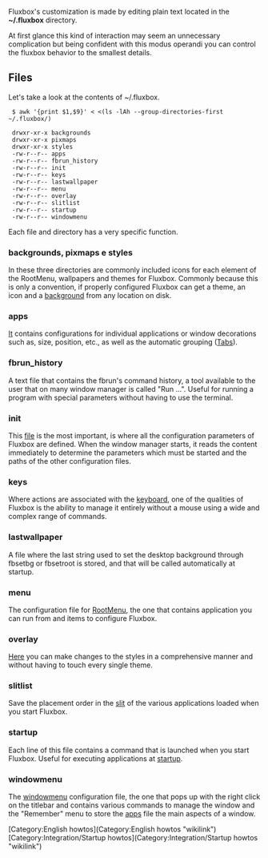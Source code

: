 Fluxbox's customization is made by editing plain text located in the
**\~/.fluxbox** directory.

At first glance this kind of interaction may seem an unnecessary
complication but being confident with this modus operandi you can
control the fluxbox behavior to the smallest details.

Files
-----

Let's take a look at the contents of \~/.fluxbox.

     $ awk '{print $1,$9}' < <(ls -lAh --group-directories-first ~/.fluxbox/)

     drwxr-xr-x backgrounds
     drwxr-xr-x pixmaps
     drwxr-xr-x styles
     -rw-r--r-- apps
     -rw-r--r-- fbrun_history
     -rw-r--r-- init
     -rw-r--r-- keys
     -rw-r--r-- lastwallpaper
     -rw-r--r-- menu
     -rw-r--r-- overlay
     -rw-r--r-- slitlist
     -rw-r--r-- startup
     -rw-r--r-- windowmenu

Each file and directory has a very specific function.

### backgrounds, pixmaps e styles

In these three directories are commonly included icons for each element
of the RootMenu, wallpapers and themes for Fluxbox. Commonly because
this is only a convention, if properly configured Fluxbox can get a
theme, an icon and a
[background](http://fluxbox-wiki.org/index.php?title=Howto_set_the_background)
from any location on disk.

### apps

[It](http://fluxbox-wiki.org/index.php?title=Editing_the_apps_file)
contains configurations for individual applications or window
decorations such as, size, position, etc., as well as the automatic
grouping ([Tabs](Tabs "wikilink")).

### fbrun\_history

A text file that contains the fbrun's command history, a tool available
to the user that on many window manager is called "Run ...". Useful for
running a program with special parameters without having to use the
terminal.

### init

This
[file](http://fluxbox-wiki.org/index.php?title=Editing_the_init_file) is
the most important, is where all the configuration parameters of Fluxbox
are defined. When the window manager starts, it reads the content
immediately to determine the parameters which must be started and the
paths of the other configuration files.

### keys

Where actions are associated with the
[keyboard](http://fluxbox-wiki.org/index.php?title=Keyboard_shortcuts),
one of the qualities of Fluxbox is the ability to manage it entirely
without a mouse using a wide and complex range of commands.

### lastwallpaper

A file where the last string used to set the desktop background through
fbsetbg or fbsetroot is stored, and that will be called automatically at
startup.

### menu

The configuration file for
[RootMenu](http://fluxbox-wiki.org/index.php?title=Editing_the_menu),
the one that contains application you can run from and items to
configure Fluxbox.

### overlay

[Here](http://fluxbox-wiki.org/index.php?title=Overlay) you can make
changes to the styles in a comprehensive manner and without having to
touch every single theme.

### slitlist

Save the placement order in the
[slit](http://fluxbox-wiki.org/index.php?title=FAQ#What_is_the_slit) of
the various applications loaded when you start Fluxbox.

### startup

Each line of this file contains a command that is launched when you
start Fluxbox. Useful for executing applications at
[startup](http://fluxbox-wiki.org/index.php?title=Editing_the_startup_file).

### windowmenu

The
[windowmenu](http://fluxbox-wiki.org/index.php?title=Editing_the_windowmenu)
configuration file, the one that pops up with the right click on the
titlebar and contains various commands to manage the window and the
"Remember" menu to store the
[apps](http://fluxbox-wiki.org/index.php?title=Editing_the_apps_file)
file the main aspects of a window.

[Category:English howtos](Category:English howtos "wikilink")
[Category:Integration/Startup
howtos](Category:Integration/Startup howtos "wikilink")
